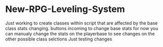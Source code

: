 # New-RPG-Leveling-System
Just working to create classes within script that are affected by the base class stats changing.
buttons incoming to change base stats
for now you can manualy change the stats on the playerbase to see changes on the other possible class selctions
Just testing changes

